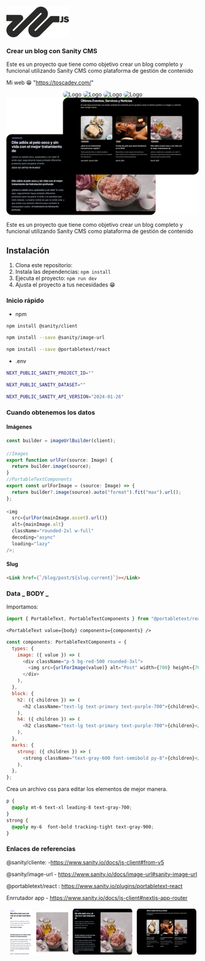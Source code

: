 <br />
    <img src="README/images/logo.png" alt="Logo"  height="80">
<h3 >Crear un blog con Sanity CMS</h3>

Este es un proyecto que tiene como objetivo crear un blog completo y funcional utilizando Sanity CMS como plataforma de gestión de contenido

Mi web 😁 "https://toscadev.com/"

<div align="center" style="border-radius: 10px; overflow: hidden;">
    <img style="border-radius: 10px;" src="https://img.shields.io/badge/next.js-000000?style=for-the-badge&logo=nextdotjs&logoColor=white" alt="Logo" />
     <img style="border-radius: 10px;" src="https://img.shields.io/badge/React-20232A?style=for-the-badge&logo=react&logoColor=61DAFB" alt="Logo" />
  <img style="border-radius: 10px;" src="https://img.shields.io/badge/tailwindcss-20232A?style=for-the-badge&logo=tailwindcss&logoColor=61DAFB" alt="Logo" />
   <img style="border-radius: 10px;" src="https://img.shields.io/badge/CMS-20232A?style=for-the-badge&logo=sanity&logoColor=61DAFB" alt="Logo" />

</div>

<div align="center" style="border-radius: 10px; overflow: hidden;">
    <img src="README/images/image 3.png" alt="Logo" />
</div>

Este es un proyecto que tiene como objetivo crear un blog completo y funcional utilizando Sanity CMS como plataforma de gestión de contenido

## Instalación

1. Clona este repositorio:
2. Instala las dependencias:
   `npm install`
3. Ejecuta el proyecto:
   `npm run dev`
4. Ajusta el proyecto a tus necesidades 😁

### Inicio rápido

- npm

```sh
npm install @sanity/client
```

```sh
npm install --save @sanity/image-url
```

```sh
npm install --save @portabletext/react
```

- .env

```sh
NEXT_PUBLIC_SANITY_PROJECT_ID=""
```

```sh
NEXT_PUBLIC_SANITY_DATASET=""
```

```sh
NEXT_PUBLIC_SANITY_API_VERSION="2024-01-26"
```

### Cuando obtenemos los datos

#### Imágenes

```ts
const builder = imageUrlBuilder(client);

//Images
export function urlFor(source: Image) {
  return builder.image(source);
}
//PortableTextComponents
export const urlForImage = (source: Image) => {
  return builder?.image(source).auto("format").fit("max").url();
};

<img
  src={urlFor(mainImage.asset).url()}
  alt={mainImage.alt}
  className="rounded-2xl w-full"
  decoding="async"
  loading="lazy"
/>;
```

#### Slug

```html
<Link href={`/blog/post/${slug.current}`}></Link>
```

### Data **_ BODY _**

Importamos:

```js
import { PortableText, PortableTextComponents } from "@portabletext/react";
```

```tsx
<PortableText value={body} components={components} />
```

```js
const components: PortableTextComponents = {
  types: {
    image: ({ value }) => (
      <div className="p-5 bg-red-500 rounded-3xl">
        <img src={urlForImage(value)} alt="Post" width={700} height={700} />
      </div>
    ),
  },
  block: {
    h2: ({ children }) => (
      <h2 className="text-lg text-primary text-purple-700">{children}</h2>
    ),
    h4: ({ children }) => (
      <h2 className="text-lg text-primary text-purple-700">{children}</h2>
    ),
  },
  marks: {
    strong: ({ children }) => (
      <strong className="text-gray-600 font-semibold py-8">{children}</strong>
    ),
  },
};
```

Crea un archivo css para editar los elementos de mejor manera.

```css
p {
  @apply mt-6 text-xl leading-8 text-gray-700;
}
strong {
  @apply my-6  font-bold tracking-tight text-gray-900;
}
```

### Enlaces de referencias

@sanity/cliente: -https://www.sanity.io/docs/js-client#from-v5

@sanity/image-url - https://www.sanity.io/docs/image-url#sanity-image-url

@portabletext/react : https://www.sanity.io/plugins/portabletext-react

Enrrutador app - https://www.sanity.io/docs/js-client#nextjs-app-router

<div style="display: flex">
<div align="center" style="border-radius: 10px; overflow: hidden; padding: 6px">
    <img src="README/images/image 1.png" width="250" height="120" alt="Logo" />
</div>
<div align="center" style="border-radius: 10px; overflow: hidden; padding: 6px">
    <img src="README/images/image 2.png" width="250" height="120" alt="Logo" />
</div>
<div align="center" style="border-radius: 10px; overflow: hidden; padding: 6px">
    <img src="README/images/image 5.png" width="250"  height="120" alt="Logo" />
</div>
</div>
